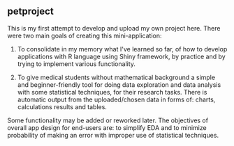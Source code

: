## petproject

This is my first attempt to develop and upload my own project here.
There were two main goals of creating this mini-application:

1) To consolidate in my memory what I've learned so far, of how to develop applications with R language using Shiny framework, by practice and by trying to implement various functionality.

2) To give medical students without mathematical background a simple and beginner-friendly tool for doing data exploration and data analysis with some statistical techniques, for their research tasks. There is automatic output from the uploaded/chosen data in forms of: charts, calculations results and tables.

Some functionality may be added or reworked later. The objectives of overall app design for end-users are: to simplify EDA and to minimize probability of making an error with improper use of statistical techniques.
